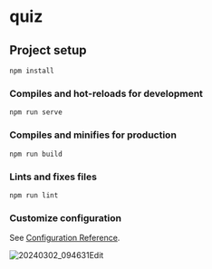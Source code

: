 # quiz

## Project setup
```
npm install
```

### Compiles and hot-reloads for development
```
npm run serve
```

### Compiles and minifies for production
```
npm run build
```
### Lints and fixes files
```
npm run lint
```

### Customize configuration
See [Configuration Reference](https://cli.vuejs.org/config/).


![20240302_094631Edit](https://github.com/giselegarcia/quiz/assets/80002777/f2c30dde-0cfb-41e7-951d-f20f8c2195b7)
